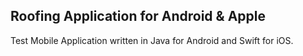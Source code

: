 ## Roofing Application for Android &amp; Apple

Test Mobile Application written in Java for Android and Swift for iOS.
